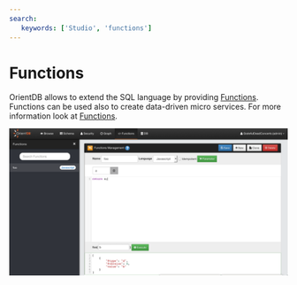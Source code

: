 ```yaml
---
search:
   keywords: ['Studio', 'functions']
---
```


# Functions

OrientDB allows to extend the SQL language by providing [Functions](../Functions.md). Functions can be used also to create data-driven micro services. For more information look at [Functions](../Functions.md).

![](../images/functions.png)


